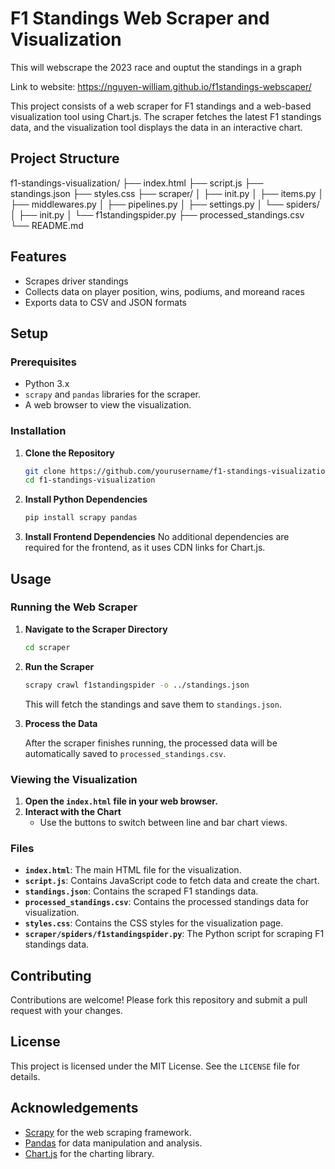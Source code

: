 # F1 Standings Web Scraper and Visualization
 This will webscrape the 2023 race and ouptut the standings in a graph

Link to website: https://nguyen-william.github.io/f1standings-webscaper/

This project consists of a web scraper for F1 standings and a web-based visualization tool using Chart.js. The scraper fetches the latest F1 standings data, and the visualization tool displays the data in an interactive chart.

## Project Structure

f1-standings-visualization/
├── index.html
├── script.js
├── standings.json
├── styles.css
├── scraper/
│ ├── init.py
│ ├── items.py
│ ├── middlewares.py
│ ├── pipelines.py
│ ├── settings.py
│ └── spiders/
│ ├── init.py
│ └── f1standingspider.py
├── processed_standings.csv
└── README.md

## Features
- Scrapes driver standings
- Collects data on player position, wins, podiums, and moreand races
- Exports data to CSV and JSON formats

## Setup

### Prerequisites

- Python 3.x
- `scrapy` and `pandas` libraries for the scraper.
- A web browser to view the visualization.

### Installation

1. **Clone the Repository**
    ```bash
    git clone https://github.com/yourusername/f1-standings-visualization.git
    cd f1-standings-visualization
    ```

2. **Install Python Dependencies**
    ```bash
    pip install scrapy pandas
    ```

3. **Install Frontend Dependencies**
    No additional dependencies are required for the frontend, as it uses CDN links for Chart.js.

## Usage

### Running the Web Scraper

1. **Navigate to the Scraper Directory**
    ```bash
    cd scraper
    ```

2. **Run the Scraper**
    ```bash
    scrapy crawl f1standingspider -o ../standings.json
    ```

    This will fetch the standings and save them to `standings.json`.

3. **Process the Data**
   
   After the scraper finishes running, the processed data will be automatically saved to `processed_standings.csv`.

### Viewing the Visualization

1. **Open the `index.html` file in your web browser.**
2. **Interact with the Chart**
    - Use the buttons to switch between line and bar chart views.

### Files

- **`index.html`**: The main HTML file for the visualization.
- **`script.js`**: Contains JavaScript code to fetch data and create the chart.
- **`standings.json`**: Contains the scraped F1 standings data.
- **`processed_standings.csv`**: Contains the processed standings data for visualization.
- **`styles.css`**: Contains the CSS styles for the visualization page.
- **`scraper/spiders/f1standingspider.py`**: The Python script for scraping F1 standings data.

## Contributing

Contributions are welcome! Please fork this repository and submit a pull request with your changes.

## License

This project is licensed under the MIT License. See the `LICENSE` file for details.

## Acknowledgements

- [Scrapy](https://scrapy.org/) for the web scraping framework.
- [Pandas](https://pandas.pydata.org/) for data manipulation and analysis.
- [Chart.js](https://www.chartjs.org/) for the charting library.

